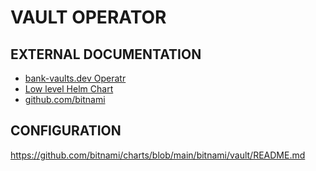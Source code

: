VAULT OPERATOR
==============

EXTERNAL DOCUMENTATION
----------------------

- [bank-vaults.dev Operatr](https://bank-vaults.dev/docs/operator/)
- [Low level Helm Chart](https://developer.hashicorp.com/vault/tutorials/kubernetes/kubernetes-raft-deployment-guide)
- [github.com/bitnami](https://github.com/bitnami/charts/blob/main/bitnami/vault/README.md)


CONFIGURATION
-------------

https://github.com/bitnami/charts/blob/main/bitnami/vault/README.md
